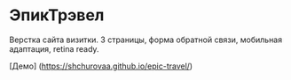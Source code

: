 # ЭпикТрэвел

Верстка сайта визитки. 3 страницы, форма обратной связи, мобильная адаптация, retina ready.

[Демо] (https://shchurovaa.github.io/epic-travel/)
